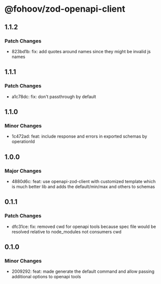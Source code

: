 # @fohoov/zod-openapi-client

## 1.1.2

### Patch Changes

- 823bd1b: fix: add quotes around names since they might be invalid js names

## 1.1.1

### Patch Changes

- a1c78dc: fix: don't passthrough by default

## 1.1.0

### Minor Changes

- 1c472ad: feat: include response and errors in exported schemas by operationId

## 1.0.0

### Major Changes

- 4880d6c: feat: use openapi-zod-client with customized template which is much better lib and adds the default/min/max and others to schemas

## 0.1.1

### Patch Changes

- dfc31ce: fix: removed cwd for openapi tools because spec file would be resolved relative to node_modules not consumers cwd

## 0.1.0

### Minor Changes

- 2009292: feat: made generate the default command and allow passing additional options to openapi tools
